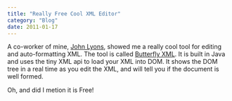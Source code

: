 ```yaml
---
title: "Really Free Cool XML Editor"
category: "Blog"
date: 2011-01-17
---
```



A co-worker of mine, [John Lyons](http://john.lyons-den.org/), showed me a really cool tool for editing and auto-formatting XML. The tool is called [Butterfly XML](http://www.butterflyxml.org). It is built in Java and uses the tiny XML api to load your XML into DOM. It shows the DOM tree in a real time as you edit the XML, and will tell you if the document is well formed.

Oh, and did I metion it is Free!